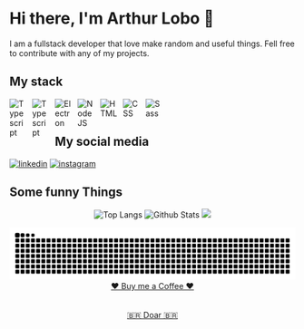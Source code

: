 # Hi there, I'm Arthur Lobo 👋

I am a fullstack developer that love make random and useful things. Fell free to contribute with any of my projects.

## My stack

<div>
  <img align="left" alt="Typescript" width="30px" style="padding-right:10px;" src="https://cdn.jsdelivr.net/gh/devicons/devicon/icons/typescript/typescript-original.svg" />

  <img align="left" alt="Typescript" width="30px" style="padding-right:10px;" src="https://cdn.jsdelivr.net/gh/devicons/devicon/icons/react/react-original.svg" />

  <img align="left" alt="Electron" width="30px" style="padding-right:10px;" src="https://cdn.jsdelivr.net/gh/devicons/devicon/icons/electron/electron-original.svg" />

  <img align="left" alt="NodeJS" width="30px" style="padding-right:10px;" src="https://cdn.jsdelivr.net/gh/devicons/devicon/icons/nodejs/nodejs-original.svg" />

  <img align="left" alt="HTML" width="30px" style="padding-right:10px;" src="https://cdn.jsdelivr.net/gh/devicons/devicon/icons/html5/html5-original.svg" />

  <img align="left" alt="CSS" width="30px" style="padding-right:10px;" src="https://cdn.jsdelivr.net/gh/devicons/devicon/icons/css3/css3-original.svg" />

  <img align="left" alt="Sass" width="30px" style="padding-right:10px;" src="https://cdn.jsdelivr.net/gh/devicons/devicon/icons/sass/sass-original.svg" />
</div>

<br/><br/>

## My social media

[![linkedin](https://img.shields.io/badge/-Arthur%20Lobo-05122A?style=flat&logo=linkedin)](https://www.linkedin.com/in/arthur-lobo-940a99263/)
[![instagram](https://img.shields.io/badge/-Arthur%20Lobo-05122A?style=flat&logo=instagram)](https://www.instagram.com/arthur_cipriano_lobo/)

## Some funny Things

<div align="center">
  
![Top Langs](https://github-readme-stats.vercel.app/api/top-langs/?username=ArthurLobopro&theme=radical&layout=compact&card_width=290&&langs_count=4)
![Github Stats](https://github-readme-stats.vercel.app/api?username=arthurlobopro&show_icons=true&theme=radical&hide=issues&hide_title=true)
![](https://github-readme-streak-stats.herokuapp.com?user=Ak4ts&theme=react&date_format=M%20j%5B%2C%20Y%5D&theme=radical)
</div>


<div align="center">
  <picture>
  <source media="(prefers-color-scheme: dark)" srcset="https://raw.githubusercontent.com/arthurlobopro/arthurlobopro/output/github-contribution-grid-snake-dark.svg">
  <source media="(prefers-color-scheme: light)" srcset="https://raw.githubusercontent.com/arthurlobopro/arthurlobopro/output/github-contribution-grid-snake.svg">
  <img alt="github contribution grid snake animation" src="https://raw.githubusercontent.com/arthurlobopro/arthurlobopro/output/github-contribution-grid-snake.svg">
</picture>
</div>

<div align="center">
  <a href="https://buymeacoffee.com/arthurlobo">
   ❤️ Buy me a Coffee ❤️
  </a>
</div>

<br>
<br>

<div align="center">
  <a href="https://pixmeacoffee.vercel.app/arthurlobo">
   🇧🇷 Doar 🇧🇷
  </a>
</div>
